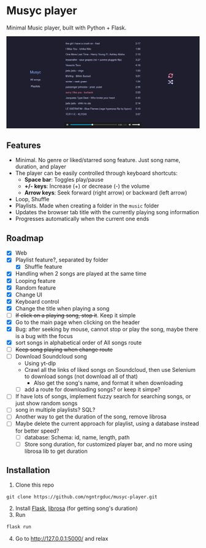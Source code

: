 # Musyc player

Minimal Music player, built with Python + Flask.

![](/assets/screenshot.png)

## Features
- Minimal. No genre or liked/starred song feature. Just song name, duration, and player
- The player can be easily controlled through keyboard shortcuts:
    - **Space bar**: Toggles play/pause
    - **+/- keys**: Increase (+) or decrease (-) the volume
    - **Arrow keys**: Seek forward (right arrow) or backward (left arrow)
- Loop, Shuffle 
- Playlists. Made when creating a folder in the `music` folder
- Updates the browser tab title with the currently playing song information
- Progresses automatically when the current one ends


## Roadmap
- [x] Web
- [x] Playlist feature?, separated by folder
    - [x] Shuffle feature 
- [x] Handling when 2 songs are played at the same time
- [x] Looping feature
- [x] Random feature
- [x] Change UI
- [x] Keyboard control
- [x] Change the title when playing a song
- [ ] ~~If click on a playing song, stop it~~. Keep it simple
- [x] Go to the main page when clicking on the header
- [x] Bug: after seeking by mouse, cannot stop or play the song, maybe there is a bug with the focus
- [x] sort songs in alphabetical order of All songs route
- [ ] ~~Keep song playing when change route~~
- [ ] Download Soundcloud song
    - Using yt-dlp
    - Crawl all the links of liked songs on Soundcloud, then use Selenium to download songs (not download all of that)
        - Also get the song's name, and format it when downloading
    - [ ] add a route for downloading songs? or keep it simpe?
- [ ] If have lots of songs, implement fuzzy search for searching songs, or just show random songs
- [ ] song in multiple playlists? SQL?
- [ ] Another way to get the duration of the song, remove librosa
- [ ] Maybe delete the current approach for playlist, using a database instead for better speed?
    - [ ] database: Schema: id, name, length, path
    - [ ] Store song duration, for customized player bar, and no more using librosa lib to get duration

## Installation
1. Clone this repo
```git
git clone https://github.com/ngntrgduc/musyc-player.git
```
2. Install [Flask](https://flask.palletsprojects.com/en/3.0.x/), 
[librosa](https://librosa.org/doc/latest/index.html) (for getting song's duration)
3. Run
```py
flask run
```
4. Go to http://127.0.0.1:5000/ and relax